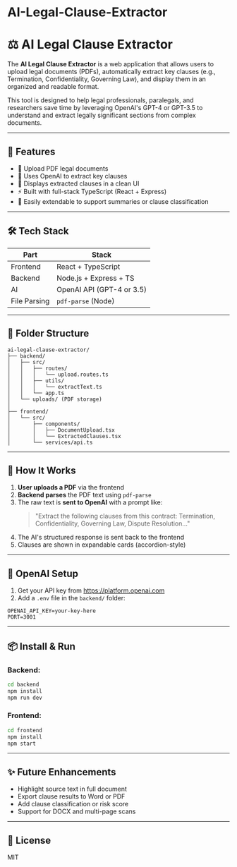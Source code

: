# AI-Legal-Clause-Extractor
# ⚖️ AI Legal Clause Extractor

The **AI Legal Clause Extractor** is a web application that allows users to upload legal documents (PDFs), automatically extract key clauses (e.g., Termination, Confidentiality, Governing Law), and display them in an organized and readable format.

This tool is designed to help legal professionals, paralegals, and researchers save time by leveraging OpenAI's GPT-4 or GPT-3.5 to understand and extract legally significant sections from complex documents.

---

## 🚀 Features

- 🔼 Upload PDF legal documents
- 🧠 Uses OpenAI to extract key clauses
- 🧾 Displays extracted clauses in a clean UI
- ⚡ Built with full-stack TypeScript (React + Express)
- 💬 Easily extendable to support summaries or clause classification

---

## 🛠 Tech Stack

| Part       | Stack                     |
|------------|---------------------------|
| Frontend   | React + TypeScript        |
| Backend    | Node.js + Express + TS    |
| AI         | OpenAI API (GPT-4 or 3.5) |
| File Parsing | `pdf-parse` (Node)       |

---

## 📁 Folder Structure

```
ai-legal-clause-extractor/
├── backend/
│   ├── src/
│   │   ├── routes/
│   │   │   └── upload.routes.ts
│   │   ├── utils/
│   │   │   └── extractText.ts
│   │   └── app.ts
│   └── uploads/ (PDF storage)
│
├── frontend/
│   └── src/
│       ├── components/
│       │   ├── DocumentUpload.tsx
│       │   └── ExtractedClauses.tsx
│       └── services/api.ts
```

---

## 🧠 How It Works

1. **User uploads a PDF** via the frontend
2. **Backend parses** the PDF text using `pdf-parse`
3. The raw text is **sent to OpenAI** with a prompt like:
   > "Extract the following clauses from this contract: Termination, Confidentiality, Governing Law, Dispute Resolution..."
4. The AI's structured response is sent back to the frontend
5. Clauses are shown in expandable cards (accordion-style)

---

## 🔐 OpenAI Setup
1. Get your API key from https://platform.openai.com
2. Add a `.env` file in the `backend/` folder:

```
OPENAI_API_KEY=your-key-here
PORT=3001
```

---

## 📦 Install & Run

### Backend:
```bash
cd backend
npm install
npm run dev
```

### Frontend:
```bash
cd frontend
npm install
npm start
```

---

## ✨ Future Enhancements
- Highlight source text in full document
- Export clause results to Word or PDF
- Add clause classification or risk score
- Support for DOCX and multi-page scans

---

## 📄 License
MIT
